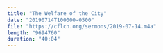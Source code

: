 ```yaml
---
title: "The Welfare of the City"
date: "20190714T100000-0500"
file: "https://cflcn.org/sermons/2019-07-14.m4a"
length: "9694760"
duration: "40:04"
---
```

